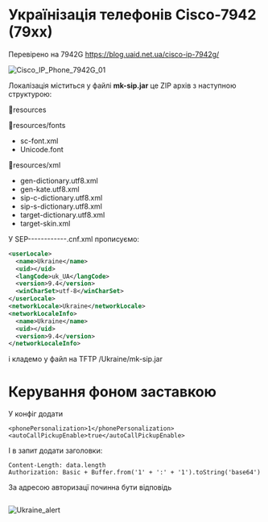 # Українізація телефонів Cisco-7942 (79xx)

Перевірено на 7942G
https://blog.uaid.net.ua/cisco-ip-7942g/

![Cisco_IP_Phone_7942G_01](https://user-images.githubusercontent.com/4151282/140582191-7049cf59-e369-4a43-a8c9-bd74a0782541.jpg)


Локалізація міститься у файлі **mk-sip.jar** це ZIP архів з наступною структурою:

📁resources

📁resources/fonts

- sc-font.xml
- Unicode.font

📁resources/xml

- gen-dictionary.utf8.xml
- gen-kate.utf8.xml
- sip-c-dictionary.utf8.xml
- sip-s-dictionary.utf8.xml
- target-dictionary.utf8.xml
- target-skin.xml

У SEP------------.cnf.xml прописуємо:

```xml
<userLocale>
  <name>Ukraine</name> 
  <uid></uid> 
  <langCode>uk_UA</langCode> 
  <version>9.4</version> 
  <winCharSet>utf-8</winCharSet> 
</userLocale>
<networkLocale>Ukraine</networkLocale> 
<networkLocaleInfo> 
  <name>Ukraine</name> 
  <uid></uid> 
  <version>9.4</version> 
</networkLocaleInfo>
```
і кладемо у файл на TFTP /Ukraine/mk-sip.jar

# Керування фоном заставкою
У конфіг додати 
```<authenticationURL>http://10.7.0.1/cisco/authentication.php</authenticationURL>
<phonePersonalization>1</phonePersonalization>
<autoCallPickupEnable>true</autoCallPickupEnable>
```

І в запит додати заголовки:
```Content-Type: application/x-www-form-urlencoded; charset=UTF-8
Content-Length: data.length
Authorization: Basic + Buffer.from('1' + ':' + '1').toString('base64')
```

За адресою авторизацї починна бути відповідь
```AUTHORIZED
```

![Ukraine_alert](https://github.com/Krezalis/Cisco-79xx-Ukrainian/assets/4151282/aeb02477-d018-4531-b504-d2307deadf76)
